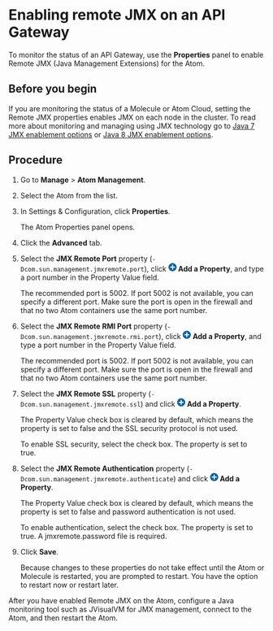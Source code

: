 # Enabling remote JMX on an API Gateway 

<head>
  <meta name="guidename" content="API Management"/>
  <meta name="context" content="GUID-b8b435b6-7cbc-47be-8958-2fea1aef0ad7"/>
</head>


To monitor the status of an API Gateway, use the **Properties** panel to enable Remote JMX \(Java Management Extensions\) for the Atom.

## Before you begin

If you are monitoring the status of a Molecule or Atom Cloud, setting the Remote JMX properties enables JMX on each node in the cluster. To read more about monitoring and managing using JMX technology go to [Java 7 JMX enablement options](http://docs.oracle.com/javase/7/docs/technotes/guides/management/agent.html) or [Java 8 JMX enablement options](http://docs.oracle.com/javase/8/docs/technotes/guides/management/agent.html).

## Procedure

1.  Go to **Manage** \> **Atom Management**.

2.  Select the Atom from the list.

3.  In Settings & Configuration, click **Properties**.

    The Atom Properties panel opens.

4.  Click the **Advanced** tab.

5.  Select the **JMX Remote Port** property \(`-Dcom.sun.management.jmxremote.port`\), click **![](../Images/main-ic-plus-sign-white-in-blue-circle-16_98f7af60-dd5f-4037-90cd-05cc9dfc5502.jpg) Add a Property**, and type a port number in the Property Value field.

    The recommended port is 5002. If port 5002 is not available, you can specify a different port. Make sure the port is open in the firewall and that no two Atom containers use the same port number.

6.  Select the **JMX Remote RMI Port** property \(`-Dcom.sun.management.jmxremote.rmi.port`\), click **![](../Images/main-ic-plus-sign-white-in-blue-circle-16_98f7af60-dd5f-4037-90cd-05cc9dfc5502.jpg) Add a Property**, and type a port number in the Property Value field.

    The recommended port is 5002. If port 5002 is not available, you can specify a different port. Make sure the port is open in the firewall and that no two Atom containers use the same port number.

7.  Select the **JMX Remote SSL** property \(`-Dcom.sun.management.jmxremote.ssl`\) and click **![](../Images/main-ic-plus-sign-white-in-blue-circle-16_98f7af60-dd5f-4037-90cd-05cc9dfc5502.jpg) Add a Property**.

    The Property Value check box is cleared by default, which means the property is set to false and the SSL security protocol is not used.

    To enable SSL security, select the check box. The property is set to true.

8.  Select the **JMX Remote Authentication** property \(`-Dcom.sun.management.jmxremote.authenticate`\) and click **![](../Images/main-ic-plus-sign-white-in-blue-circle-16_98f7af60-dd5f-4037-90cd-05cc9dfc5502.jpg) Add a Property**.

    The Property Value check box is cleared by default, which means the property is set to false and password authentication is not used.

    To enable authentication, select the check box. The property is set to true. A jmxremote.password file is required.

9.  Click **Save**.

    Because changes to these properties do not take effect until the Atom or Molecule is restarted, you are prompted to restart. You have the option to restart now or restart later.

After you have enabled Remote JMX on the Atom, configure a Java monitoring tool such as JVisualVM for JMX management, connect to the Atom, and then restart the Atom.
